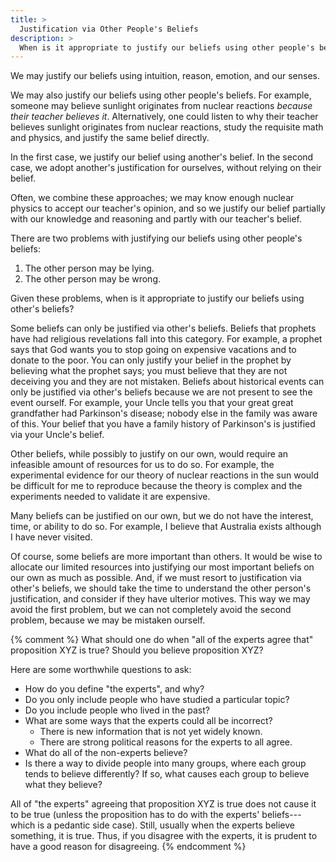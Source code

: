 ```yaml
---
title: >
  Justification via Other People's Beliefs
description: >
  When is it appropriate to justify our beliefs using other people's beliefs?
---
```


We may justify our beliefs using intuition, reason, emotion, and our senses.

We may also justify our beliefs using other people's beliefs. For example, someone may believe sunlight originates from nuclear reactions _because their teacher believes it_. Alternatively, one could listen to why their teacher believes sunlight originates from nuclear reactions, study the requisite math and physics, and justify the same belief directly.

In the first case, we justify our belief using another's belief. In the second case, we adopt another's justification for ourselves, without relying on their belief.

Often, we combine these approaches; we may know enough nuclear physics to accept our teacher's opinion, and so we justify our belief partially with our knowledge and reasoning and partly with our teacher's belief.

There are two problems with justifying our beliefs using other people's beliefs:

1. The other person may be lying.
2. The other person may be wrong.

Given these problems, when is it appropriate to justify our beliefs using other's beliefs?

Some beliefs can only be justified via other's beliefs.  Beliefs that prophets have had religious revelations fall into this category.  For example, a prophet says that God wants you to stop going on expensive vacations and to donate to the poor.  You can only justify your belief in the prophet by believing what the prophet says; you must believe that they are not deceiving you and they are not mistaken.  Beliefs about historical events can only be justified via other's beliefs because we are not present to see the event ourself.  For example, your Uncle tells you that your great great grandfather had Parkinson's disease; nobody else in the family was aware of this.  Your belief that you have a family history of Parkinson's is justified via your Uncle's belief.

Other beliefs, while possibly to justify on our own, would require an infeasible amount of resources for us to do so.  For example, the experimental evidence for our theory of nuclear reactions in the sun would be difficult for me to reproduce because the theory is complex and the experiments needed to validate it are expensive.

Many beliefs can be justified on our own, but we do not have the interest, time, or ability to do so.  For example, I believe that Australia exists although I have never visited.

Of course, some beliefs are more important than others.  It would be wise to allocate our limited resources into justifying our most important beliefs on our own as much as possible.  And, if we must resort to justification via other's beliefs, we should take the time to understand the other person's justification, and consider if they have ulterior motives.  This way we may avoid the first problem, but we can not completely avoid the second problem, because we may be mistaken ourself.

{% comment %}
What should one do when "all of the experts agree that" proposition XYZ is true?  Should you believe proposition XYZ?

Here are some worthwhile questions to ask:

- How do you define "the experts", and why?
- Do you only include people who have studied a particular topic?
- Do you include people who lived in the past?
- What are some ways that the experts could all be incorrect?
  - There is new information that is not yet widely known.
  - There are strong political reasons for the experts to all agree.
- What do all of the non-experts believe?
- Is there a way to divide people into many groups, where each group tends to believe differently?  If so, what causes each group to believe what they believe?

All of "the experts" agreeing that proposition XYZ is true does not cause it to be true (unless the proposition has to do with the experts' beliefs---which is a pedantic side case).  Still, usually when the experts believe something, it is true.  Thus, if you disagree with the experts, it is prudent to have a good reason for disagreeing.
{% endcomment %}
